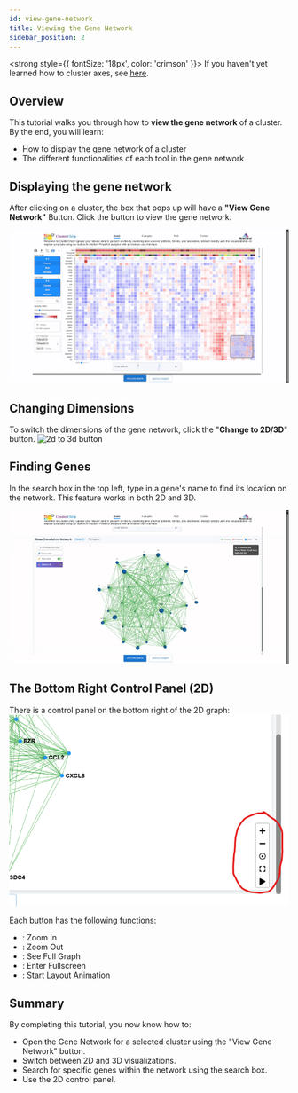 ```yaml
---
id: view-gene-network
title: Viewing the Gene Network
sidebar_position: 2
---
```


<strong style={{ fontSize: '18px', color: 'crimson' }}>
  If you haven't yet learned how to cluster axes, see [here](../basic-functions#how-to-cluster-cells).
</strong>
## Overview

This tutorial walks you through how to **view the gene network** of a cluster. By the end, you will learn:

- How to display the gene network of a cluster
- The different functionalities of each tool in the gene network

## Displaying the gene network
After clicking on a cluster, the box that pops up will have a **"View Gene Network"** Button. Click the button to view the gene network.

![view gene network button](/img/view-gene-network-button.gif)

## Changing Dimensions
To switch the dimensions of the gene network, click the "**Change to 2D/3D**" button.
![2d to 3d button](/img/cluster-2d-3d.webp)

## Finding Genes
In the search box in the top left, type in a gene's name to find its location on the network. This feature works in both 2D and 3D.

![searchbox-gene-network](/img/searchbox-gene-network.gif)

## The Bottom Right Control Panel (2D)
There is a control panel on the bottom right of the 2D graph:
![right control panel](/img/right-control-panel.png)

Each button has the following functions:

- <i class="fas fa-plus"></i> : Zoom In
- <i class="fas fa-minus"></i> : Zoom Out
- <i class="far fa-dot-circle"></i> : See Full Graph
- <i class="fas fa-expand"></i> : Enter Fullscreen
- <i class="fas fa-play"></i> : Start Layout Animation

## Summary
By completing this tutorial, you now know how to:
- Open the Gene Network for a selected cluster using the "View Gene Network" button.
- Switch between 2D and 3D visualizations.
- Search for specific genes within the network using the search box.
- Use the 2D control panel.
